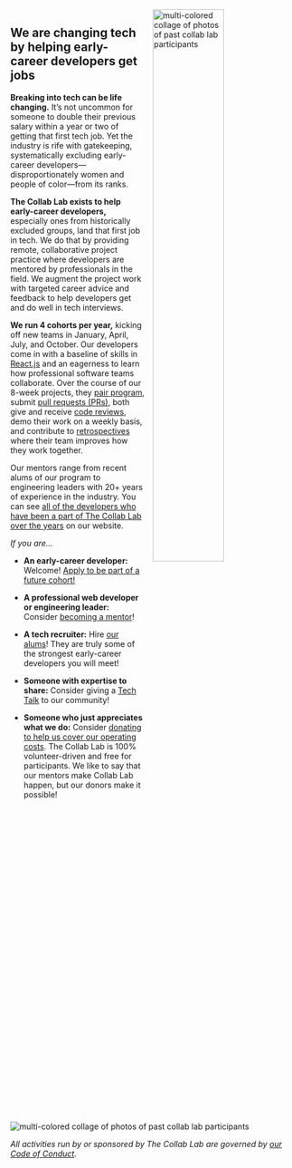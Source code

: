 <img src="https://user-images.githubusercontent.com/4306/210125281-c2a5e8f1-5330-4e38-b696-61a539b26621.jpg" alt="multi-colored collage of photos of past collab lab participants" style="float: right;margin: 0 0 1em 1em;width: 50%;" />

## We are changing tech by helping early-career developers get jobs

**Breaking into tech can be life changing.** It’s not uncommon for someone to double their previous salary within a year or two of getting that first tech job. Yet the industry is rife with gatekeeping, systematically excluding early-career developers—disproportionately women and people of color—from its ranks.

**The Collab Lab exists to help early-career developers,** especially ones from historically excluded groups, land that first job in tech. We do that by providing remote, collaborative project practice where developers are mentored by professionals in the field. We augment the project work with targeted career advice and feedback to help developers get and do well in tech interviews.

**We run 4 cohorts per year,** kicking off new teams in January, April, July, and October. Our developers come in with a baseline of skills in [React.js](https://reactjs.org) and an eagerness to learn how professional software teams collaborate. Over the course of our 8-week projects, they [pair program](https://www.geeksforgeeks.org/pair-programming/), submit [pull requests (PRs)](https://docs.github.com/en/github/collaborating-with-pull-requests/proposing-changes-to-your-work-with-pull-requests/about-pull-requests), both give and receive [code reviews](https://google.github.io/eng-practices/review/), demo their work on a weekly basis, and contribute to [retrospectives](https://retromat.org/blog/what-is-a-retrospective/) where their team improves how they work together.

Our mentors range from recent alums of our program to engineering leaders with 20+ years of experience in the industry. You can see [all of the developers who have been a part of The Collab Lab over the years](https://the-collab-lab.codes/developers/) on our website.

_If you are…_

- **An early-career developer:** Welcome! [Apply to be part of a future cohort!](https://the-collab-lab.codes/participate/)

- **A professional web developer or engineering leader:** Consider [becoming a mentor](https://the-collab-lab.codes/volunteer/)!

- **A tech recruiter:** Hire [our alums](https://the-collab-lab.codes/developers/)! They are truly some of the strongest early-career developers you will meet!

- **Someone with expertise to share:** Consider giving a [Tech Talk](https://the-collab-lab.codes/tech-talks/) to our community!

- **Someone who just appreciates what we do:** Consider [donating to help us cover our operating costs](https://the-collab-lab.codes/about-us/). The Collab Lab is 100% volunteer-driven and free for participants. We like to say that our mentors make Collab Lab happen, but our donors make it possible!

![multi-colored collage of photos of past collab lab participants](https://user-images.githubusercontent.com/4306/210125281-c2a5e8f1-5330-4e38-b696-61a539b26621.jpg)

_All activities run by or sponsored by The Collab Lab are governed by [our Code of Conduct](https://the-collab-lab.codes/code-of-conduct/)._
